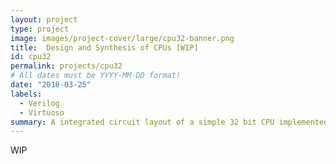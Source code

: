 ```yaml
---
layout: project
type: project
image: images/project-cover/large/cpu32-banner.png
title:  Design and Synthesis of CPUs [WIP]
id: cpu32
permalink: projects/cpu32
# All dates must be YYYY-MM-DD format!
date: "2018-03-25"
labels:
  - Verilog
  - Virtuoso
summary: A integrated circuit layout of a simple 32 bit CPU implemented in Verilog 
---
```


WIP